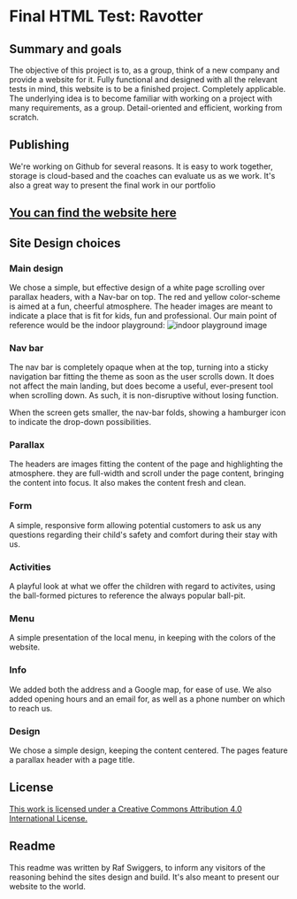 # Final HTML Test: Ravotter

## Summary and goals
The objective of this project is to, as a group, think of a new company and provide a website for it. Fully functional and designed with all the relevant tests in mind, this website is to be a finished project. Completely applicable. The underlying idea is to become familiar with working on a project with many requirements, as a group. Detail-oriented and efficient, working from scratch.

## Publishing
We're working on Github for several reasons. It is easy to work together, storage is cloud-based and the coaches can evaluate us as we work. It's also a great way to present the final work in our portfolio

## [You can find the website here](https://rafswiggers.github.io/ravotter2 "the published website of indoor playground Ravotter")

## Site Design choices

### Main design
We chose a simple, but effective design of a white page scrolling over parallax headers, with a Nav-bar on top. The red and yellow color-scheme is aimed at a fun, cheerful atmosphere. The header images are meant to indicate a place that is fit for kids, fun and professional. Our main point of reference would be the indoor playground:
![](images/header3.jpg "indoor playground image")

### Nav bar
The nav bar is completely opaque when at the top, turning into a sticky navigation bar fitting the theme as soon as the user scrolls down. It does not affect the main landing, but does become a useful, ever-present tool when scrolling down. As such, it is non-disruptive without losing function.

When the screen gets smaller, the nav-bar folds, showing a hamburger icon to indicate the drop-down possibilities.

### Parallax
The headers are images fitting the content of the page and highlighting the atmosphere. they are full-width and scroll under the page content, bringing the content into focus. It also makes the content fresh and clean.

### Form
A simple, responsive form allowing potential customers to ask us any questions regarding their child's safety and comfort during their stay with us.

### Activities
A playful look at what we offer the children with regard to activites, using the ball-formed pictures to reference the always popular ball-pit.

### Menu
A simple presentation of the local menu, in keeping with the colors of the website.

### Info
We added both the address and a Google map, for ease of use. We also added opening hours and an email for, as well as a phone number on which to reach us.

### Design
We chose a simple design, keeping the content centered. The pages feature a parallax header with a page title.

## License
[This work is licensed under a Creative Commons Attribution 4.0 International License.](http://creativecommons.org/licenses/by/4.0/)

## Readme
This readme was written by Raf Swiggers, to inform any visitors of the reasoning behind the sites design and build. It's also meant to present our website to the world.

